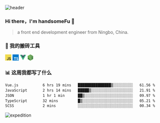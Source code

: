 ![header](https://raw.githubusercontent.com/fzq1998/fzq1998/master/header.png)

### Hi there，I'm handsomeFu 👋

> a front end development engineer from Ningbo, China.

### 🔧 我的搬砖工具
<code><img height="20" src="https://raw.githubusercontent.com/github/explore/80688e429a7d4ef2fca1e82350fe8e3517d3494d/topics/javascript/javascript.png" alt="javascript"></code>
<code><img height="20" src="https://raw.githubusercontent.com/github/explore/80688e429a7d4ef2fca1e82350fe8e3517d3494d/topics/typescript/typescript.png" alt="typescript"></code>
<code><img height="20" src="https://raw.githubusercontent.com/github/explore/80688e429a7d4ef2fca1e82350fe8e3517d3494d/topics/vue/vue.png" alt="vue"></code>
<code><img height="20" src="https://raw.githubusercontent.com/github/explore/80688e429a7d4ef2fca1e82350fe8e3517d3494d/topics/nodejs/nodejs.png" alt="nodejs"></code>



### 📊 这周我都写了什么
<!--START_SECTION:waka-->

```txt
Vue.js           6 hrs 19 mins   ███████████████▒░░░░░░░░░   61.56 %
JavaScript       2 hrs 14 mins   █████▒░░░░░░░░░░░░░░░░░░░   21.91 %
JSON             1 hr 1 min      ██▒░░░░░░░░░░░░░░░░░░░░░░   09.97 %
TypeScript       32 mins         █▒░░░░░░░░░░░░░░░░░░░░░░░   05.21 %
SCSS             2 mins          ░░░░░░░░░░░░░░░░░░░░░░░░░   00.34 %
```

<!--END_SECTION:waka-->


![expedition](https://raw.githubusercontent.com/fzq1998/fzq1998/master/expedition.gif)

